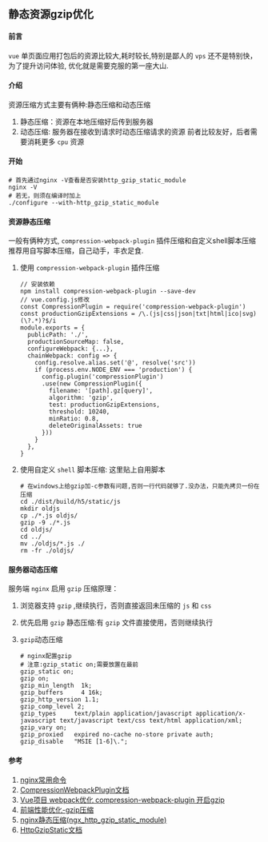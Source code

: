 ## 静态资源gzip优化

#### 前言
`vue` 单页面应用打包后的资源比较大,耗时较长,特别是鄙人的 `vps` 还不是特别快，为了提升访问体验, 优化就是需要克服的第一座大山.

#### 介绍
资源压缩方式主要有俩种:静态压缩和动态压缩
1. 静态压缩：资源在本地压缩好后传到服务器
1. 动态压缩: 服务器在接收到请求时动态压缩请求的资源
前者比较友好，后者需要消耗更多 `cpu` 资源

#### 开始

```SHELL
# 首先通过nginx -V查看是否安装http_gzip_static_module
nginx -V
# 若无，则须在编译时加上
./configure --with-http_gzip_static_module
```

#### 资源静态压缩
一般有俩种方式, `compression-webpack-plugin` 插件压缩和自定义shell脚本压缩
推荐用自写脚本压缩，自己动手，丰衣足食.
1. 使用 `compression-webpack-plugin` 插件压缩

    ```JS
    // 安装依赖
    npm install compression-webpack-plugin --save-dev
    // vue.config.js修改
    const CompressionPlugin = require('compression-webpack-plugin')
    const productionGzipExtensions = /\.(js|css|json|txt|html|ico|svg)(\?.*)?$/i
    module.exports = {
      publicPath: './',
      productionSourceMap: false,
      configureWebpack: {...},
      chainWebpack: config => {
        config.resolve.alias.set('@', resolve('src'))
        if (process.env.NODE_ENV === 'production') {
          config.plugin('compressionPlugin')
          .use(new CompressionPlugin({
            filename: '[path].gz[query]',
            algorithm: 'gzip',
            test: productionGzipExtensions,
            threshold: 10240,
            minRatio: 0.8,
            deleteOriginalAssets: true
          }))
        }
      },
    }
    ```

1. 使用自定义 `shell` 脚本压缩: 这里贴上自用脚本

    ```shell
    # 在windows上给gzip加-c参数有问题,否则一行代码就够了.没办法，只能先拷贝一份在压缩
    cd ./dist/build/h5/static/js
    mkdir oldjs
    cp ./*.js oldjs/
    gzip -9 ./*.js 
    cd oldjs/
    cd ../
    mv ./oldjs/*.js ./
    rm -fr ./oldjs/
    ```

#### 服务器动态压缩
服务端 `nginx` 启用 `gzip` 压缩原理：
1. 浏览器支持 `gzip` ,继续执行，否则直接返回未压缩的 `js` 和 `css`
1. 优先启用 `gzip` 静态压缩:有 `gzip` 文件直接使用，否则继续执行
1. `gzip`动态压缩

    ```shell
    # nginx配置gzip
    # 注意:gzip_static on;需要放置在最前
    gzip_static on;
    gzip on;
    gzip_min_length  1k;
    gzip_buffers     4 16k;
    gzip_http_version 1.1;
    gzip_comp_level 2;
    gzip_types     text/plain application/javascript application/x-javascript text/javascript text/css text/html application/xml;
    gzip_vary on;
    gzip_proxied   expired no-cache no-store private auth;
    gzip_disable   "MSIE [1-6]\.";
    ```

#### 参考
1. [nginx常用命令](./nginx常用命令.md 'nginx常用命令')
1. [CompressionWebpackPlugin文档](https://www.webpackjs.com/plugins/compression-webpack-plugin/ 'CompressionWebpackPlugin文档')
1. [Vue项目 webpack优化 compression-webpack-plugin 开启gzip](https://www.cnblogs.com/zigood/p/12504401.html 'Vue项目 webpack优化 compression-webpack-plugin 开启gzip')
1. [前端性能优化-gzip压缩](https://zhuanlan.zhihu.com/p/37429159 '前端性能优化-gzip压缩')
1. [nginx静态压缩(ngx_http_gzip_static_module)](http://www.ttlsa.com/nginx/nginx-ngx_http_gzip_static_module/ 'nginx静态压缩(ngx_http_gzip_static_module)') 
1. [HttpGzipStatic文档](https://www.nginx.cn/doc/optional/gzipstatic.html 'HttpGzipStatic')
